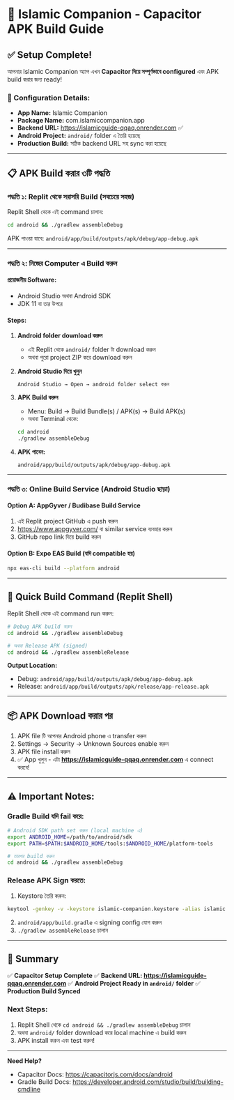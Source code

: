 # 📱 Islamic Companion - Capacitor APK Build Guide

## ✅ Setup Complete!

আপনার Islamic Companion অ্যাপ এখন **Capacitor দিয়ে সম্পূর্ণভাবে configured** এবং APK build করার জন্য ready!

### 🔧 Configuration Details:
- **App Name:** Islamic Companion
- **Package Name:** com.islamiccompanion.app
- **Backend URL:** https://islamicguide-qqaq.onrender.com ✅
- **Android Project:** `android/` folder এ তৈরি হয়েছে
- **Production Build:** সঠিক backend URL সহ sync করা হয়েছে

---

## 📋 APK Build করার ৩টি পদ্ধতি

### **পদ্ধতি ১: Replit থেকে সরাসরি Build (সবচেয়ে সহজ)**

Replit Shell থেকে এই command চালান:

```bash
cd android && ./gradlew assembleDebug
```

APK পাওয়া যাবে: `android/app/build/outputs/apk/debug/app-debug.apk`

---

### **পদ্ধতি ২: নিজের Computer এ Build করুন**

#### প্রয়োজনীয় Software:
- Android Studio অথবা Android SDK
- JDK 11 বা তার উপরে

#### Steps:

1. **Android folder download করুন**
   - এই Replit থেকে `android/` folder টা download করুন
   - অথবা পুরো project ZIP করে download করুন

2. **Android Studio দিয়ে খুলুন**
   ```
   Android Studio → Open → android folder select করুন
   ```

3. **APK Build করুন**
   - Menu: Build → Build Bundle(s) / APK(s) → Build APK(s)
   - অথবা Terminal থেকে:
   ```bash
   cd android
   ./gradlew assembleDebug
   ```

4. **APK পাবেন:**
   ```
   android/app/build/outputs/apk/debug/app-debug.apk
   ```

---

### **পদ্ধতি ৩: Online Build Service (Android Studio ছাড়া)**

#### Option A: AppGyver / Budibase Build Service
1. এই Replit project GitHub এ push করুন
2. https://www.appgyver.com/ বা similar service ব্যবহার করুন
3. GitHub repo link দিয়ে build করুন

#### Option B: Expo EAS Build (যদি compatible হয়)
```bash
npx eas-cli build --platform android
```

---

## 🚀 Quick Build Command (Replit Shell)

Replit Shell থেকে এই command run করুন:

```bash
# Debug APK build করুন
cd android && ./gradlew assembleDebug

# অথবা Release APK (signed)
cd android && ./gradlew assembleRelease
```

**Output Location:**
- Debug: `android/app/build/outputs/apk/debug/app-debug.apk`
- Release: `android/app/build/outputs/apk/release/app-release.apk`

---

## 📦 APK Download করার পর

1. APK file টি আপনার Android phone এ transfer করুন
2. Settings → Security → Unknown Sources enable করুন
3. APK file install করুন
4. ✅ App খুলুন - এটা **https://islamicguide-qqaq.onrender.com** এ connect করবে!

---

## ⚠️ Important Notes:

### Gradle Build যদি fail করে:
```bash
# Android SDK path set করুন (local machine এ)
export ANDROID_HOME=/path/to/android/sdk
export PATH=$PATH:$ANDROID_HOME/tools:$ANDROID_HOME/platform-tools

# তারপর build করুন
cd android && ./gradlew assembleDebug
```

### Release APK Sign করতে:
1. Keystore তৈরি করুন:
```bash
keytool -genkey -v -keystore islamic-companion.keystore -alias islamic -keyalg RSA -keysize 2048 -validity 10000
```

2. `android/app/build.gradle` এ signing config যোগ করুন
3. `./gradlew assembleRelease` চালান

---

## 🎯 Summary

✅ **Capacitor Setup Complete**
✅ **Backend URL: https://islamicguide-qqaq.onrender.com**
✅ **Android Project Ready in `android/` folder**
✅ **Production Build Synced**

### Next Steps:
1. Replit Shell থেকে `cd android && ./gradlew assembleDebug` চালান
2. অথবা `android/` folder download করে local machine এ build করুন
3. APK install করুন এবং test করুন!

---

**Need Help?** 
- Capacitor Docs: https://capacitorjs.com/docs/android
- Gradle Build Docs: https://developer.android.com/studio/build/building-cmdline
